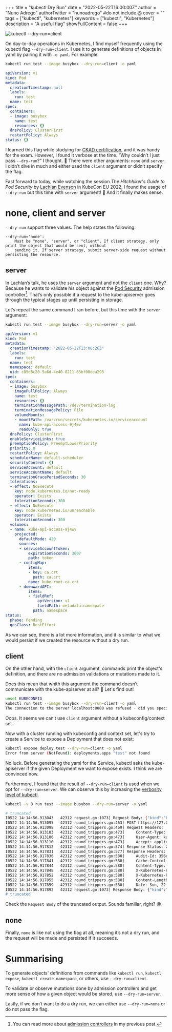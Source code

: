 +++
title = "kubectl Dry Run"
date = "2022-05-22T16:00:00Z"
author = "Nuno Adrego"
authorTwitter = "nunoadrego" #do not include @
cover = ""
tags = ["kubectl", "kubernetes"]
keywords = ["kubectl", "Kubernetes"]
description = "A useful flag"
showFullContent = false
+++

![kubectl --dry-run=client](/static_en/kubectl-dry-run.png)

On day-to-day operations in Kubernetes, I find myself frequently using the kubectl flag `--dry-run=client`. I use it to generate definitions of objects in yaml by pairing it with `-o yaml`. For example:

```bash
kubectl run test --image busybox --dry-run=client -o yaml
```

```yaml
apiVersion: v1
kind: Pod
metadata:
  creationTimestamp: null
  labels:
    run: test
  name: test
spec:
  containers:
  - image: busybox
    name: test
    resources: {}
  dnsPolicy: ClusterFirst
  restartPolicy: Always
status: {}
```

I learned this flag while studying for [CKAD certification](https://www.cncf.io/certification/ckad/), and it was handy for the exam. However, I found it verbose at the time. “Why couldn’t I just pass `--dry-run`?” I thought. 🤔 There were other arguments: `none` and `server`. I didn’t dive in much and either used the `client` argument or didn’t specify the flag.

Fast forward to today, while watching the session *The Hitchhiker's Guide to Pod Security* by [Lachlan Evenson](https://twitter.com/LachlanEvenson) in KubeCon EU 2022, I found the usage of `--dry-run` but this time with `server` argument! 🤯 And it finally makes sense.

# none, client and server

`--dry-run` support three values. The help states the following:

```
--dry-run='none':
	Must be "none", "server", or "client". If client strategy, only print the object that would be sent, without
	sending it. If server strategy, submit server-side request without persisting the resource.
```

## server

In Lachlan’s talk, he uses the `server` argument and not the `client` one. Why? Because he wants to validate his object against the [Pod Security](https://kubernetes.io/docs/concepts/security/pod-security-admission/) admission controller[^1]. That’s only possible if a request to the kube-apiserver goes through the typical stages up until persisting in storage.

[^1]: You can read more about [admission controllers](https://nunoadrego.com/posts/opa-gatekeeper-in-the-admission-controllers-world/#kubernetes-admission-controllers) in my previous post.

Let’s repeat the same command I ran before, but this time with the `server` argument:

```bash
kubectl run test --image busybox --dry-run=server -o yaml
```

```yaml
apiVersion: v1
kind: Pod
metadata:
  creationTimestamp: "2022-05-22T13:06:26Z"
  labels:
    run: test
  name: test
  namespace: default
  uid: c85d8c20-5a6d-4e40-8211-63bf08dea293
spec:
  containers:
  - image: busybox
    imagePullPolicy: Always
    name: test
    resources: {}
    terminationMessagePath: /dev/termination-log
    terminationMessagePolicy: File
    volumeMounts:
    - mountPath: /var/run/secrets/kubernetes.io/serviceaccount
      name: kube-api-access-9j4wv
      readOnly: true
  dnsPolicy: ClusterFirst
  enableServiceLinks: true
  preemptionPolicy: PreemptLowerPriority
  priority: 0
  restartPolicy: Always
  schedulerName: default-scheduler
  securityContext: {}
  serviceAccount: default
  serviceAccountName: default
  terminationGracePeriodSeconds: 30
  tolerations:
  - effect: NoExecute
    key: node.kubernetes.io/not-ready
    operator: Exists
    tolerationSeconds: 300
  - effect: NoExecute
    key: node.kubernetes.io/unreachable
    operator: Exists
    tolerationSeconds: 300
  volumes:
  - name: kube-api-access-9j4wv
    projected:
      defaultMode: 420
      sources:
      - serviceAccountToken:
          expirationSeconds: 3607
          path: token
      - configMap:
          items:
          - key: ca.crt
            path: ca.crt
          name: kube-root-ca.crt
      - downwardAPI:
          items:
          - fieldRef:
              apiVersion: v1
              fieldPath: metadata.namespace
            path: namespace
status:
  phase: Pending
  qosClass: BestEffort
```

As we can see, there is a lot more information, and it is similar to what we would persist if we created the resource without a dry run.

## client

On the other hand, with the `client` argument, commands print the object's definition, and there are no admission validations or mutations made to it.

Does this mean that whith this argument the command doesn’t communicate with the kube-apiserver at all? 🤔 Let's find out!

```bash
unset KUBECONFIG
kubectl run test --image busybox --dry-run=client -o yaml
The connection to the server localhost:8080 was refused - did you specify the right host or port?
```

Oops. It seems we can’t use `client` argument without a kubeconfig/context set.

Now with a cluster running with kubeconfig and context set, let's try to create a Service to expose a Deployment that does not exist:

```bash
kubectl expose deploy test --dry-run=client -o yaml
Error from server (NotFound): deployments.apps "test" not found
```

No luck. Before generating the yaml for the Service, kubectl asks the kube-apiserver if the given Deployment we want to expose exists. I think we are convinced now.

Furthermore, I found that the result of `--dry-run=client` is used when we opt for `--dry-run=server`. We can observe this by increasing the [verbosity level of kubectl](https://kubernetes.io/docs/reference/kubectl/cheatsheet/#kubectl-output-verbosity-and-debugging).

```bash
kubectl -v 8 run test --image busybox --dry-run=server -o yaml
```

```bash
# truncated
I0522 14:14:56.913043   42312 request.go:1073] Request Body: {"kind":"Pod","apiVersion":"v1","metadata":{"name":"test","creationTimestamp":null,"labels":{"run":"test"}},"spec":{"containers":[{"name":"test","image":"busybox","resources":{}}],"restartPolicy":"Always","dnsPolicy":"ClusterFirst"},"status":{}}
I0522 14:14:56.913095   42312 round_trippers.go:463] POST https://127.0.0.1:54603/api/v1/namespaces/default/pods?dryRun=All&fieldManager=kubectl-run
I0522 14:14:56.913098   42312 round_trippers.go:469] Request Headers:
I0522 14:14:56.913103   42312 round_trippers.go:473]     Content-Type: application/json
I0522 14:14:56.913106   42312 round_trippers.go:473]     User-Agent: kubectl/v1.24.0 (darwin/arm64) kubernetes/4ce5a89
I0522 14:14:56.913110   42312 round_trippers.go:473]     Accept: application/json, */*
I0522 14:14:56.917812   42312 round_trippers.go:574] Response Status: 201 Created in 4 milliseconds
I0522 14:14:56.917831   42312 round_trippers.go:577] Response Headers:
I0522 14:14:56.917836   42312 round_trippers.go:580]     Audit-Id: 356e5ee5-5927-41ea-8fbe-285634118fc0
I0522 14:14:56.917841   42312 round_trippers.go:580]     Cache-Control: no-cache, private
I0522 14:14:56.917844   42312 round_trippers.go:580]     Content-Type: application/json
I0522 14:14:56.917848   42312 round_trippers.go:580]     X-Kubernetes-Pf-Flowschema-Uid: 7d779e83-3bee-40ca-a14f-f9e93da4b1e2
I0522 14:14:56.917852   42312 round_trippers.go:580]     X-Kubernetes-Pf-Prioritylevel-Uid: 7a339427-2bcc-4d7b-aa7b-30034d83a0d9
I0522 14:14:56.917855   42312 round_trippers.go:580]     Content-Length: 1946
I0522 14:14:56.917859   42312 round_trippers.go:580]     Date: Sun, 22 May 2022 13:14:56 GMT
I0522 14:14:56.917892   42312 request.go:1073] Response Body: {"kind":"Pod","apiVersion":"v1","metadata":{"name":"test","namespace":"default","uid":"6d9ed2c1-2cff-400d-950b-24d34efdf9be","creationTimestamp":"2022-05-22T13:14:56Z","labels":{"run":"test"},"managedFields":[{"manager":"kubectl-run","operation":"Update","apiVersion":"v1","time":"2022-05-22T13:14:56Z","fieldsType":"FieldsV1","fieldsV1":{"f:metadata":{"f:labels":{".":{},"f:run":{}}},"f:spec":{"f:containers":{"k:{\"name\":\"test\"}":{".":{},"f:image":{},"f:imagePullPolicy":{},"f:name":{},"f:resources":{},"f:terminationMessagePath":{},"f:terminationMessagePolicy":{}}},"f:dnsPolicy":{},"f:enableServiceLinks":{},"f:restartPolicy":{},"f:schedulerName":{},"f:securityContext":{},"f:terminationGracePeriodSeconds":{}}}}]},"spec":{"volumes":[{"name":"kube-api-access-lqrqg","projected":{"sources":[{"serviceAccountToken":{"expirationSeconds":3607,"path":"token"}},{"configMap":{"name":"kube-root-ca.crt","items":[{"key":"ca.crt","path":"ca.crt"}]}},{"downwardAPI":{"items":[{"path":"namespace","fieldRef":{"apiVersion":"v1"," [truncated 922 chars]
# truncated
```

Check the `Request Body` of the truncated output. Sounds familiar, right? 😛

## none

Finally, `none` is like not using the flag at all, meaning it’s not a dry run, and the request will be made and persisted if it succeeds.

# **Summarising**

To generate objects' definitions from commands like `kubectl run`, `kubectl expose`, `kubectl create namespace`, or others, use `--dry-run=client`.

To validate or observe mutations done by admission controllers and get more sense of how a given object would be stored, use `--dry-run=server`.

Lastly, if we don’t want to do a dry run, we can either use `--dry-run=none` or do not pass the flag.
